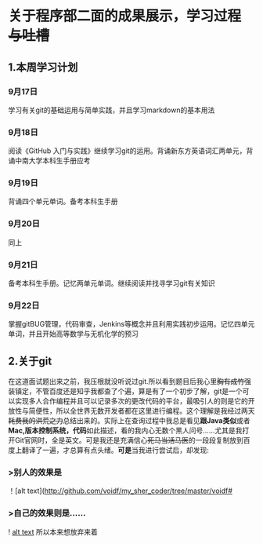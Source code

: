 # 关于程序部二面的成果展示，学习过程~~与吐槽~~
## 1.本周学习计划
### 9月17日
学习有关git的基础运用与简单实践，并且学习markdown的基本用法
### 9月18日
阅读《GitHub 入门与实践》继续学习git的运用。背诵新东方英语词汇两单元，背诵中南大学本科生手册应考
### 9月19日
背诵四个单元单词。备考本科生手册
### 9月20日
同上
### 9月21日        
备考本科生手册。记忆两单元单词。继续阅读并找寻学习git有关知识
### 9月22日
掌握gitBUG管理，代码审查，Jenkins等概念并且利用实践初步运用。记忆四单元单词，并且开始高等数学与无机化学的预习
## 2.关于git
在这道面试题出来之前，我压根就没听说过git.所以看到题目后我心里~~胸有成竹~~强装镇定，不管百度还是知乎我都查了个遍，算是有了一个初步了解，git是一个可以实现多人合作编程并且可以记录多次的更改代码的平台，最吸引人的则是它的开放性与简便性，所以全世界无数开发者都在这里进行编程。这个理解是我经过两天~~耗费我的洪荒之力~~总结出来的。实际上在查询过程中我总是看见**跟Java类似**或者**Mac,版本控制系统，代码**如此描述，看的我内心无数个黑人问号……尤其是我打开Git官网时，全是英文。可是我还是充满信心~~死马当活马医~~的一段段复制放到百度上翻译了一遍，才总算有点头绪。**可是**当我进行尝试后，却发现:
### >别人的效果是
！[alt text](http://github.com/voidf/my_sher_coder/tree/master/voidf#
### >自己的效果则是……
! [alt text](haha.jpg) 
所以本来想放弃来着
